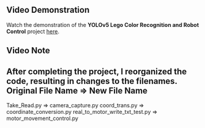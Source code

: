 ## Video Demonstration

Watch the demonstration of the **YOLOv5 Lego Color Recognition and Robot Control** project [here](https://youtu.be/0idIP3sX8TI).


## Video Note

After completing the project, I reorganized the code, resulting in changes to the filenames. 
Original File Name              =>              New File Name
---------------------------------------------------------------------------------------------
Take_Read.py                    =>             camera_capture.py
coord_trans.py                  =>          coordinate_conversion.py
real_to_motor_write_txt_test.py =>          motor_movement_control.py
